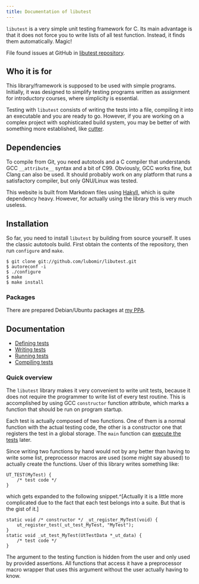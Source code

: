 ```yaml
---
title: Documentation of libutest
---
```


`libutest` is a very simple unit testing framework for C. Its main advantage is
that it does not force you to write lists of all test function. Instead, it
finds them automatically. Magic!

File found issues at GitHub in [libutest repository].

## Who it is for

This library/framework is supposed to be used with simple programs. Initially,
it was designed to simplify testing programs written as assignment for
introductory courses, where simplicity is essential.

Testing with `libutest` consists of writing the tests into a file, compiling it
into an executable and you are ready to go. However, if you are working on a
complex project with sophisticated build system, you may be better of with
something more established, like [cutter].

## Dependencies

To compile from Git, you need autotools and a C compiler that understands GCC
`__attribute__` syntax and a bit of C99. Obviously, GCC works fine, but Clang
can also be used. It should probably work on any platform that runs a
satisfactory compiler, but only GNU/Linux was tested.

This website is built from Markdown files using [Hakyll], which is quite
dependency heavy. However, for actually using the library this is very much
useless.

## Installation

So far, you need to install `libutest` by building from source yourself.
It uses the classic autotools build. First obtain the contents of the
repository, then run `configure` and `make`.

~~~~~~~~~~~~~~~~~~~~~~~~~~~~~~~~~~~~~~~~~~~~~~~~~~~~~~~~~~ {.bash}
$ git clone git://github.com/lubomir/libutest.git
$ autoreconf -i
$ ./configure
$ make
$ make install
~~~~~~~~~~~~~~~~~~~~~~~~~~~~~~~~~~~~~~~~~~~~~~~~~~~~~~~~~~~~~~~

### Packages

There are prepared Debian/Ubuntu packages at [my PPA].

## Documentation

 * [Defining tests](pages/defining-tests.html)
 * [Writing tests](pages/writing-tests.html)
 * [Running tests](pages/running-tests.html)
 * [Compiling tests](pages/compiling-tests.html)

### Quick overview

The `libutest` library makes it very convenient to write unit tests, because it
does not require the programmer to write list of every test routine. This is
accomplished by using GCC `constructor` function attribute, which marks a
function that should be run on program startup.

Each test is actually composed of two functions. One of them is a normal
function with the actual testing code, the other is a constructor one that
registers the test in a global storage. The `main` function can [execute the
tests](pages/running-tests.html) later.

Since writing two functions by hand would not by any better than having to
write some list, preprocessor macros are used (some might say abused) to
actually create the functions. User of this library writes something like:

~~~~~~~~~~~~~~~~~~~~~~~~~~~~~~~~~~~~~~~~~~~~~~~~~~~~~~~~~~ {.c}
UT_TEST(MyTest) {
    /* test code */
}
~~~~~~~~~~~~~~~~~~~~~~~~~~~~~~~~~~~~~~~~~~~~~~~~~~~~~~~~~~~~~~~

which gets expanded to the following snippet.^[Actually it is a little more
complicated due to the fact that each test belongs into a suite. But that is
the gist of it.]

~~~~~~~~~~~~~~~~~~~~~~~~~~~~~~~~~~~~~~~~~~~~~~~~~~~~~~~~~~ {.c}
static void /* constructor */ _ut_register_MyTest(void) {
    ut_register_test(_ut_test_MyTest, "MyTest");
}
static void _ut_test_MyTest(UtTestData *_ut_data) {
    /* test code */
}
~~~~~~~~~~~~~~~~~~~~~~~~~~~~~~~~~~~~~~~~~~~~~~~~~~~~~~~~~~~~~~~

The argument to the testing function is hidden from the user and only used by
provided assertions. All functions that access it have a preprocessor macro
wrapper that uses this argument without the user actually having to know.


[libutest repository]: https://github.com/lubomir/libutest/issues
[cutter]: http://cutter.sourceforge.net/
[hakyll]: http://jaspervdj.be/hakyll/
[my PPA]: https://launchpad.net/~lubomir-sedlar/+archive/ppa
